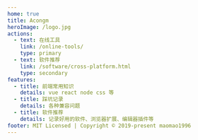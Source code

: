 ```yaml
---
home: true
title: Acongm
heroImage: /logo.jpg
actions:
  - text: 在线工具
    link: /online-tools/
    type: primary
  - text: 软件推荐
    link: /software/cross-platform.html
    type: secondary
features:
  - title: 前端常用知识
    details: vue react node css 等
  - title: 踩坑记录
    details: 各种兼容问题
  - title: 软件推荐
    details: 记录好用的软件、浏览器扩展、编辑器插件等
footer: MIT Licensed | Copyright © 2019-present maomao1996
---
```

